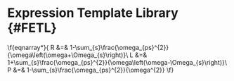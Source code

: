 Expression Template Library {#FETL}
==========================
 
\f{eqnarray*}{
R &=& 1-\sum_{s}\frac{\omega_{ps}^{2}}{\omega\left(\omega+\Omega_{s}\right)}\\
L &=& 1+\sum_{s}\frac{\omega_{ps}^{2}}{\omega\left(\omega-\Omega_{s}\right)}\\
P &=& 1-\sum_{s}\frac{\omega_{ps}^{2}}{\omega^{2}}
\f}
 